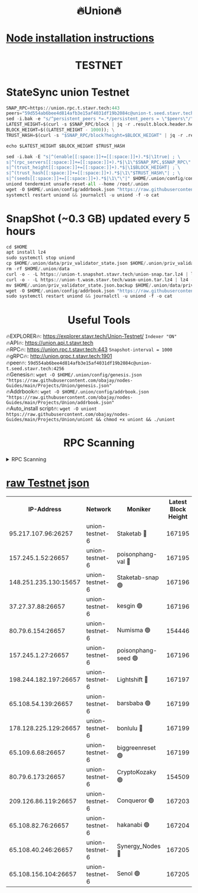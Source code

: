<h1 align="center"> 🔥Union🔥</h1>

[Node installation instructions](https://github.com/obajay/nodes-Guides/tree/main/Projects/Union)
=

<h1 align="center"> TESTNET</h1>

# StateSync union Testnet
```python
SNAP_RPC=https://union.rpc.t.stavr.tech:443
peers="59d554ab6bee4d814afb3e15af4031df19b2084c@union-t.seed.stavr.tech:4256"
sed -i.bak -e "s/^persistent_peers *=.*/persistent_peers = \"$peers\"/" $HOME/.union/config/config.toml
LATEST_HEIGHT=$(curl -s $SNAP_RPC/block | jq -r .result.block.header.height); \
BLOCK_HEIGHT=$((LATEST_HEIGHT - 1000)); \
TRUST_HASH=$(curl -s "$SNAP_RPC/block?height=$BLOCK_HEIGHT" | jq -r .result.block_id.hash)

echo $LATEST_HEIGHT $BLOCK_HEIGHT $TRUST_HASH

sed -i.bak -E "s|^(enable[[:space:]]+=[[:space:]]+).*$|\1true| ; \
s|^(rpc_servers[[:space:]]+=[[:space:]]+).*$|\1\"$SNAP_RPC,$SNAP_RPC\"| ; \
s|^(trust_height[[:space:]]+=[[:space:]]+).*$|\1$BLOCK_HEIGHT| ; \
s|^(trust_hash[[:space:]]+=[[:space:]]+).*$|\1\"$TRUST_HASH\"| ; \
s|^(seeds[[:space:]]+=[[:space:]]+).*$|\1\"\"|" $HOME/.union/config/config.toml
uniond tendermint unsafe-reset-all --home /root/.union
wget -O $HOME/.union/config/addrbook.json "https://raw.githubusercontent.com/obajay/nodes-Guides/main/Projects/Union/addrbook.json"
systemctl restart uniond && journalctl -u uniond -f -o cat
```
# SnapShot (~0.3 GB) updated every 5 hours
```python
cd $HOME
apt install lz4
sudo systemctl stop uniond
cp $HOME/.union/data/priv_validator_state.json $HOME/.union/priv_validator_state.json.backup
rm -rf $HOME/.union/data
curl -o - -L https://union-t.snapshot.stavr.tech/union-snap.tar.lz4 | lz4 -c -d - | tar -x -C $HOME/.union --strip-components 2
curl -o - -L https://union-t.wasm.stavr.tech/wasm-union.tar.lz4 | lz4 -c -d - | tar -x -C $HOME/.union --strip-components 2
mv $HOME/.union/priv_validator_state.json.backup $HOME/.union/data/priv_validator_state.json
wget -O $HOME/.union/config/addrbook.json "https://raw.githubusercontent.com/obajay/nodes-Guides/main/Projects/Union/addrbook.json"
sudo systemctl restart uniond && journalctl -u uniond -f -o cat
```
 <h1 align="center"> Useful Tools</h1>
 
🔥EXPLORER🔥: https://explorer.stavr.tech/Union-Testnet/        `Indexer "ON"` \
🔥API🔥:      https://union.api.t.stavr.tech \
🔥RPC🔥:      https://union.rpc.t.stavr.tech:443              `Snapshot-interval = 1000` \
🔥gRPC🔥:     http://union.grpc.t.stavr.tech:1901 \
🔥peer🔥:     `59d554ab6bee4d814afb3e15af4031df19b2084c@union-t.seed.stavr.tech:4256` \
🔥Genesis🔥:     `wget -O $HOME/.union/config/genesis.json "https://raw.githubusercontent.com/obajay/nodes-Guides/main/Projects/Union/genesis.json"` \
🔥Addrbook🔥: ```wget -O $HOME/.union/config/addrbook.json "https://raw.githubusercontent.com/obajay/nodes-Guides/main/Projects/Union/addrbook.json"``` \
🔥Auto_install script🔥:  `wget -O uniont https://raw.githubusercontent.com/obajay/nodes-Guides/main/Projects/Union/uniont && chmod +x uniont && ./uniont`

<h1 align="center"> RPC Scanning</h1>

<details>
<summary>RPC Scanning</summary>

<h2 align="center"> We scan nodes in real time every 4 hours. And we provide the final result of RPC endpoints.
We cannot influence the operation of these nodes in any way. </h2>


```python
If Voting Power is higher than 0 --> then the Node is a validator of the network and may be subject to attack and be a potential threat to the chain.
```
```python
We marked such validators with a red symbol
```

</details>

[raw Testnet json](https://rpc-check.uniont.stavr.tech/uniont/rpc-uniont-result.json)
=



<table><tr><th>IP-Address</th><th>Network</th><th>Moniker</th><th>Latest Block Height</th><th>Earliest Block Height</th><th>Catching Up</th><th>Tx Index</th><th>Voting Power</th><th>Scan Time</th></tr><tr><td>95.217.107.96:26257</td><td>union-testnet-6</td><td>Staketab 🔴</td><td>167195</td><td>1</td><td>False</td><td>on</td><td>1000002</td><td>2024-02-24T06:07:40.006277329UTC</td></tr><tr><td>157.245.1.52:26657</td><td>union-testnet-6</td><td>poisonphang-val 🔴</td><td>167195</td><td>1</td><td>False</td><td>on</td><td>1000000</td><td>2024-02-24T06:07:40.786925026UTC</td></tr><tr><td>148.251.235.130:15657</td><td>union-testnet-6</td><td>Staketab-snap 🟢</td><td>167196</td><td>1</td><td>False</td><td>on</td><td>0</td><td>2024-02-24T06:07:41.063105484UTC</td></tr><tr><td>37.27.37.88:26657</td><td>union-testnet-6</td><td>kesgin 🟢</td><td>167196</td><td>1</td><td>False</td><td>on</td><td>0</td><td>2024-02-24T06:07:41.419177869UTC</td></tr><tr><td>80.79.6.154:26657</td><td>union-testnet-6</td><td>Numisma 🟢</td><td>154446</td><td>1</td><td>False</td><td>on</td><td>0</td><td>2024-02-24T06:07:45.973206180UTC</td></tr><tr><td>157.245.1.27:26657</td><td>union-testnet-6</td><td>poisonphang-seed 🟢</td><td>167196</td><td>1</td><td>False</td><td>on</td><td>0</td><td>2024-02-24T06:07:46.588546227UTC</td></tr><tr><td>198.244.182.197:26657</td><td>union-testnet-6</td><td>Lightshift 🔴</td><td>167197</td><td>1</td><td>False</td><td>on</td><td>1000000</td><td>2024-02-24T06:07:48.979256343UTC</td></tr><tr><td>65.108.54.139:26657</td><td>union-testnet-6</td><td>barsbaba 🟢</td><td>167199</td><td>1</td><td>False</td><td>on</td><td>0</td><td>2024-02-24T06:07:59.630955349UTC</td></tr><tr><td>178.128.225.129:26657</td><td>union-testnet-6</td><td>bonlulu 🔴</td><td>167199</td><td>1</td><td>False</td><td>on</td><td>1000000</td><td>2024-02-24T06:08:00.423515508UTC</td></tr><tr><td>65.109.6.68:26657</td><td>union-testnet-6</td><td>biggreenreset 🟢</td><td>167199</td><td>1</td><td>False</td><td>on</td><td>0</td><td>2024-02-24T06:08:00.842599122UTC</td></tr><tr><td>80.79.6.173:26657</td><td>union-testnet-6</td><td>CryptoKozaky 🟢</td><td>154509</td><td>1</td><td>False</td><td>on</td><td>0</td><td>2024-02-24T06:08:03.348855503UTC</td></tr><tr><td>209.126.86.119:26657</td><td>union-testnet-6</td><td>Conqueror 🟢</td><td>167203</td><td>1</td><td>False</td><td>on</td><td>0</td><td>2024-02-24T06:08:22.428113046UTC</td></tr><tr><td>65.108.82.76:26657</td><td>union-testnet-6</td><td>hakanabi 🟢</td><td>167204</td><td>1</td><td>False</td><td>on</td><td>0</td><td>2024-02-24T06:08:28.967047029UTC</td></tr><tr><td>65.108.40.246:26657</td><td>union-testnet-6</td><td>Synergy_Nodes 🔴</td><td>167205</td><td>1</td><td>False</td><td>on</td><td>1000001</td><td>2024-02-24T06:08:35.483895994UTC</td></tr><tr><td>65.108.156.104:26657</td><td>union-testnet-6</td><td>Senol 🟢</td><td>167205</td><td>1</td><td>False</td><td>on</td><td>0</td><td>2024-02-24T06:08:35.802785940UTC</td></tr></table>
